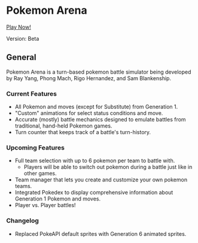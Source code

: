 # Pokemon Arena

[Play Now!](https://rdclder.github.io/Pokemon_Arena/)

Version: Beta

## General

Pokemon Arena is a turn-based pokemon battle simulator being developed by Ray Yang, Phong Mach, Rigo Hernandez, and Sam Blankenship.


### Current Features

- All Pokemon and moves (except for Substitute) from Generation 1.
- "Custom" animations for select status conditions and move.
- Accurate (mostly) battle mechanics designed to emulate battles from traditional, hand-held Pokemon games.
- Turn counter that keeps track of a battle's turn-history.

### Upcoming Features

- Full team selection with up to 6 pokemon per team to battle with.
    - Players will be able to switch out pokemon during a battle just like in other games.
- Team manager that lets you create and customize your own pokemon teams.
- Integrated Pokedex to display comprehensive information about Generation 1 Pokemon and moves.
- Player vs. Player battles!

### Changelog

- Replaced PokeAPI default sprites with Generation 6 animated sprites.

